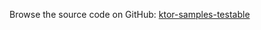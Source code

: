 [//]: # (title: Testable)
[//]: # (category: samples)
[//]: # (permalink: /samples/feature/testable.html)
[//]: # (caption: Example of Writing Tests for an Application)
[//]: # (redirect_from: redirect_from)
[//]: # (- /samples/testable.html: - /samples/testable.html)

Browse the source code on GitHub: [ktor-samples-testable](https://github.com/ktorio/ktor-samples/tree/1.3.0/feature/testable)
